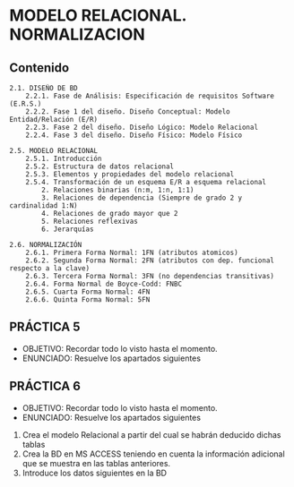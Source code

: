 # MODELO RELACIONAL. NORMALIZACION

## Contenido

    2.1. DISEÑO DE BD
        2.2.1. Fase de Análisis: Especificación de requisitos Software (E.R.S.)
        2.2.2. Fase 1 del diseño. Diseño Conceptual: Modelo Entidad/Relación (E/R)
        2.2.3. Fase 2 del diseño. Diseño Lógico: Modelo Relacional
        2.2.4. Fase 3 del diseño. Diseño Físico: Modelo Físico

    2.5. MODELO RELACIONAL
        2.5.1. Introducción
        2.5.2. Estructura de datos relacional
        2.5.3. Elementos y propiedades del modelo relacional
        2.5.4. Transformación de un esquema E/R a esquema relacional
            2. Relaciones binarias (n:m, 1:n, 1:1)
            3. Relaciones de dependencia (Siempre de grado 2 y cardinalidad 1:N)
            4. Relaciones de grado mayor que 2
            5. Relaciones reflexivas
            6. Jerarquías

    2.6. NORMALIZACIÓN
        2.6.1. Primera Forma Normal: 1FN (atributos atomicos)
        2.6.2. Segunda Forma Normal: 2FN (atributos con dep. funcional respecto a la clave)
        2.6.3. Tercera Forma Normal: 3FN (no dependencias transitivas)
        2.6.4. Forma Normal de Boyce-Codd: FNBC
        2.6.5. Cuarta Forma Normal: 4FN
        2.6.6. Quinta Forma Normal: 5FN

## PRÁCTICA 5
- OBJETIVO: Recordar todo lo visto hasta el momento.
- ENUNCIADO: Resuelve los apartados siguientes

## PRÁCTICA 6
- OBJETIVO: Recordar todo lo visto hasta el momento.
- ENUNCIADO: Resuelve los apartados siguientes
1. Crea el modelo Relacional a partir del cual se habrán deducido dichas tablas
1. Crea la BD en MS ACCESS teniendo en cuenta la información adicional que se muestra en las tablas anteriores.
1. Introduce los datos siguientes en la BD
